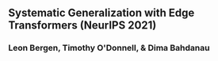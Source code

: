 ## Systematic Generalization with Edge Transformers (NeurIPS 2021)
### Leon Bergen, Timothy O'Donnell, & Dima Bahdanau
